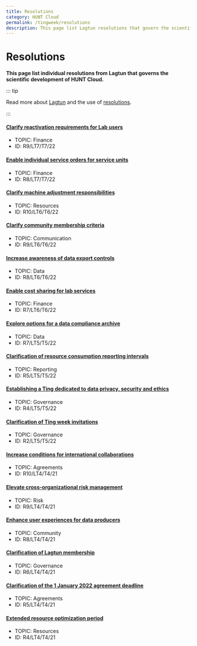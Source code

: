```yaml
---
title: Resolutions
category: HUNT Cloud
permalink: /tingweek/resolutions
description: This page list Lagtun resolutions that govern the scientific development of HUNT Cloud.
---
```


# Resolutions

**This page list individual resolutions from Lagtun that governs the scientific development of HUNT Cloud.**

::: tip

Read more about [Lagtun](/tingweek/lagtun/) and the use of [resolutions](/tingweek/lagtun/#resolutions).

:::

#### [Clarify reactivation requirements for Lab users](https://assets.hdc.ntnu.no/assets/tingweek/hunt-cloud-tingweek7-resolutions.pdf#page=4)

- TOPIC: Finance
- ID: R9/LT7/T7/22

#### [Enable individual service orders for service units](https://assets.hdc.ntnu.no/assets/tingweek/hunt-cloud-tingweek7-resolutions.pdf#page=3)

- TOPIC: Finance
- ID: R8/LT7/T7/22

#### [Clarify machine adjustment responsibilities](https://assets.hdc.ntnu.no/assets/tingweek/hunt-cloud-tingweek6-resolutions.pdf#page=6)

- TOPIC: Resources
- ID: R10/LT6/T6/22

#### [Clarify community membership criteria](https://assets.hdc.ntnu.no/assets/tingweek/hunt-cloud-tingweek6-resolutions.pdf#page=5)

- TOPIC: Communication
- ID: R9/LT6/T6/22

#### [Increase awareness of data export controls](https://assets.hdc.ntnu.no/assets/tingweek/hunt-cloud-tingweek6-resolutions.pdf#page=4)

- TOPIC: Data
- ID: R8/LT6/T6/22

#### [Enable cost sharing for lab services](https://assets.hdc.ntnu.no/assets/tingweek/hunt-cloud-tingweek6-resolutions.pdf#page=3)

- TOPIC: Finance
- ID: R7/LT6/T6/22

#### [Explore options for a data compliance archive](https://assets.hdc.ntnu.no/assets/tingweek/hunt-cloud-tingweek5-resolutions.pdf#page=6)

- TOPIC: Data
- ID: R7/LT5/T5/22

#### [Clarification of resource consumption reporting intervals](https://assets.hdc.ntnu.no/assets/tingweek/hunt-cloud-tingweek5-resolutions.pdf#page=5)

- TOPIC: Reporting
- ID: R5/LT5/T5/22

#### [Establishing a Ting dedicated to data privacy, security and ethics](https://assets.hdc.ntnu.no/assets/tingweek/hunt-cloud-tingweek5-resolutions.pdf#page=4)

- TOPIC: Governance
- ID: R4/LT5/T5/22

#### [Clarification of Ting week invitations](https://assets.hdc.ntnu.no/assets/tingweek/hunt-cloud-tingweek5-resolutions.pdf#page=3)

- TOPIC: Governance
- ID: R2/LT5/T5/22

#### [Increase conditions for international collaborations](https://assets.hdc.ntnu.no/assets/tingweek/hunt-cloud-tingweek4-resolutions.pdf#page=8)

- TOPIC: Agreements
- ID: R10/LT4/T4/21

#### [Elevate cross-organizational risk management](https://assets.hdc.ntnu.no/assets/tingweek/hunt-cloud-tingweek4-resolutions.pdf#page=7)

- TOPIC: Risk
- ID: R9/LT4/T4/21

#### [Enhance user experiences for data producers](https://assets.hdc.ntnu.no/assets/tingweek/hunt-cloud-tingweek4-resolutions.pdf#page=6)

- TOPIC: Community
- ID: R8/LT4/T4/21

#### [Clarification of Lagtun membership](https://assets.hdc.ntnu.no/assets/tingweek/hunt-cloud-tingweek4-resolutions.pdf#page=5)

- TOPIC: Governance
- ID: R6/LT4/T4/21
 
#### [Clarification of the 1 January 2022 agreement deadline](https://assets.hdc.ntnu.no/assets/tingweek/hunt-cloud-tingweek4-resolutions.pdf#page=4)

- TOPIC: Agreements
- ID: R5/LT4/T4/21

#### [Extended resource optimization period](https://assets.hdc.ntnu.no/assets/tingweek/hunt-cloud-tingweek4-resolutions.pdf#page=3)

- TOPIC: Resources
- ID: R4/LT4/T4/21
 
